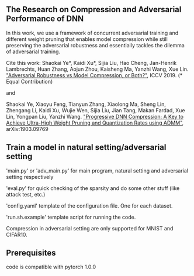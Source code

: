 The Research on Compression and Adversarial Performance of DNN
-----------------------

In this work, we use a framework of concurrent adversarial training and different weight pruning that enables model compression while still preserving the adversarial robustness and essentially tackles the dilemma of adversarial training.  

Cite this work:
Shaokai Ye\*, Kaidi Xu\*, Sijia Liu, Hao Cheng, Jan-Henrik Lambrechts, Huan Zhang, Aojun Zhou, Kaisheng Ma, Yanzhi Wang, Xue Lin. ["Adversarial Robustness vs Model Compression, or Both?"](http://openaccess.thecvf.com/content_ICCV_2019/papers/Ye_Adversarial_Robustness_vs._Model_Compression_or_Both_ICCV_2019_paper.pdf), ICCV 2019. (\* Equal Contribution)

and

Shaokai Ye, Xiaoyu Feng, Tianyun Zhang, Xiaolong Ma, Sheng Lin, Zhengang Li, Kaidi Xu, Wujie Wen, Sijia Liu, Jian Tang, Makan Fardad, Xue Lin, Yongpan Liu, Yanzhi Wang. ["Progressive DNN Compression: A Key to Achieve Ultra-High Weight Pruning and Quantization Rates using ADMM"](https://arxiv.org/pdf/1903.09769.pdf), arXiv:1903.09769


Train a model in natural setting/adversarial setting
-----------------------


'main.py' or 'adv_main.py' for main program, natural setting and adversarial setting respectively

'eval.py' for quick checking of the sparsity and do some other stuff (like attack test, etc.)

'config.yaml' template of the configuration file. One for each dataset.

'run.sh.example' template script for running the code.



Compression in adversarial setting are only supported for MNIST and CIFAR10. 


Prerequisites
-----------------------

code is compatible with pytorch 1.0.0
